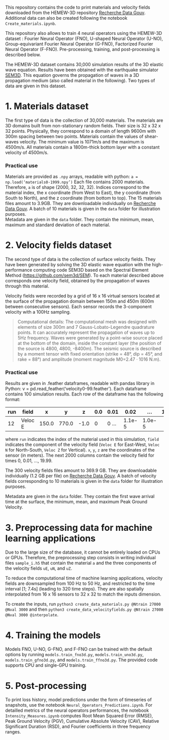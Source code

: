 This repository contains the code to print materials and velocity fields downloaded from the HEMEW-3D repository [Recherche Data Gouv](https://entrepot.recherche.data.gouv.fr/dataset.xhtml?persistentId=doi%3A10.57745%2FLAI6YU&version=DRAFT). Additional data can also be created following the notebook `Create_materials.ipynb`. 

This repository also allows to train 4 neural operators using the HEMEW-3D dataset : Fourier Neural Operator (FNO), U-shaped Neural Operator (U-NO), Group-equivariant Fourier Neural Operator (G-FNO), Factorized Fourier Neural Operator (F-FNO). Pre-processing, training, and post-processing is described below.  


The HEMEW-3D dataset contains 30,000 simulation results of the 3D elastic wave equation. Results have been obtained with the earthquake simulator [SEM3D](https://github.com/sem3d/SEM). This equation governs the propagation of waves in a 3D propagation medium (also called material in the following). Two types of data are given in this dataset. 

# 1. Materials dataset
The first type of data is the collection of 30,000 materials. The materials are 3D domains built from non-stationary random fields. Their size is 32 x 32 x 32 points. Physically, they correspond to a domain of length 9600m with 300m spacing between two points.
Materials contain the values of shear-waves velocity. The minimum value is 1071m/s and the maximum is 4500m/s. All materials contain a 1800m-thick bottom layer with a constant velocity of 4500m/s. 

### Practical use
Materials are provided as `.npy` arrays, readable with python: `a = np.load(‘materials0-1999.npy’)`
Each file contains 2000 materials. Therefore, `a` is of shape (2000, 32, 32, 32). Indices correspond to the material index, the x coordinate (from West to East), the y coordinate (from South to North), and the z coordinate (from bottom to top). 
The 15 materials files amount to 3.9GB. They are downloadable individually on [Recherche Data Gouv](https://entrepot.recherche.data.gouv.fr/dataset.xhtml?persistentId=doi%3A10.57745%2FLAI6YU&version=DRAFT). A batch of 10 materials is given in the `data` folder for illustration purposes.  
Metadata are given in the `data` folder. They contain the minimum, mean, maximum and standard deviation of each material. 


# 2. Velocity fields dataset
The second type of data is the collection of surface velocity fields. They have been generated by solving the 3D elastic wave equation with the high-performance computing code SEM3D based on the Spectral Element Method (https://github.com/sem3d/SEM). To each material described above corresponds one velocity field, obtained by the propagation of waves through this material.

Velocity fields were recorded by a grid of 16 x 16 virtual sensors located at the surface of the propagation domain between 150m and 450m (600m between consecutive sensors). Each sensor records the 3-component velocity with a 100Hz sampling. 

> Computational details:
> The computational mesh was designed with elements of size 300m and 7 Gauss-Lobato-Legendre quadrature points. It can accurately represent the propagation of waves up to 5Hz frequency. Waves were generated by a point-wise source placed at the bottom of the domain, inside the constant layer (the position of the source is 4800, 4800, -8400m). The seismic source is described by a moment tensor with fixed orientation (strike = 48°, dip = 45°, and rake = 88°) and amplitude (moment magnitude M0=2.47 · 1016 N.m). 

### Practical use
Results are given in .feather dataframes, readable with pandas library in Python: v = pd.read_feather(‘velocity0-99.feather’). Each dataframe contains 100 simulation results. Each row of the dataframe has the following format: 

|run | field | x | y | z | 0.0 | 0.01 | 0.02 | … | 19.98 | 19.99 |
| -- | -- | -- | -- | -- | -- | -- | -- | -- | -- | -- |
|12 | Veloc E | 150.0 | 770.0 | -1.0 | 0 | 0 … | 1.1e-5 | 1.0e-5 |

where `run` indicates the index of the material used in this simulation, `field` indicates the component of the velocity field (`Veloc E` for East-West, `Veloc N` for North-South, `Veloc Z` for Vertical). `x`, `y`, `z` are the coordinates of the sensor (in meters). The next 2000 columns contain the velocity field for times 0, 0.01, …, 19.99.

The 300 velocity fields files amount to 369.9 GB. They are downloadable individually (1.2 GB per file) on [Recherche Data Gouv](https://entrepot.recherche.data.gouv.fr/dataset.xhtml?persistentId=doi%3A10.57745%2FLAI6YU&version=DRAFT). A batch of velocity fields corresponding to 10 materials is given in the `data` folder for illustration purposes.

Metadata are given in the `data` folder. They contain the first wave arrival time at the surface, the minimum, mean, and maximum Peak Ground Velocity.


# 3. Preprocessing data for machine learning applications
Due to the large size of the database, it cannot be entirely loaded on CPUs or GPUs. Therefore, the preprocessing step consists in writing individual files `sample_i.h5` that contain the material `a` and the three components of the velocity fields `uE`, `uN`, and `uZ`. 

To reduce the computational time of machine learning applications, velocity fields are downsampled from 100 Hz to 50 Hz, and restricted to the time interval [1; 7.4s] (leading to 320 time steps). They are also spatially interpolated from 16 x 16 sensors to 32 x 32 to match the inputs dimension.

To create the inputs, run `python3 create_data_materials.py @Ntrain 27000 @Nval 3000` and then `python3 create_data_velocityfields.py @Ntrain 27000 @Nval 3000 @interpolate`. 


# 4. Training the models
Models FNO, U-NO, G-FNO, and F-FNO can be trained with the default options by running `models.train_fno3d.py`, `models.train_uno3d.py`, `models.train_gfno3d.py`, and `models.train_ffno3d.py`. The provided code supports CPU and single-GPU training.


# 5. Post-processing
To print loss history, model predictions under the form of timeseries of snapshots, use the notebook `Neural_Operators_Predictions.ipynb`. For detailled metrics of the neural operators performances, the notebook `Intensity_Measures.ipynb` computes Root Mean Squared Error (RMSE), Peak Ground Velocity (PGV), Cumulative Absolute Velocity (CAV), Relative Significant Duration (RSD), and Fourier coefficients in three frequency ranges. 
